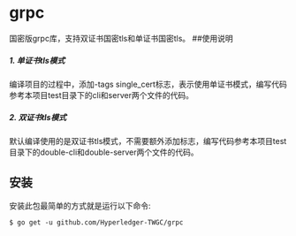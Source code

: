 # grpc
国密版grpc库，支持双证书国密tls和单证书国密tls。
##使用说明 
##### 1. 单证书tls模式  
编译项目的过程中，添加-tags single_cert标志，表示使用单证书模式，编写代码参考本项目test目录下的cli和server两个文件的代码。

##### 2. 双证书tls模式  
默认编译使用的是双证书tls模式，不需要额外添加标志，编写代码参考本项目test目录下的double-cli和double-server两个文件的代码。

安装
------------

安装此包最简单的方式就是运行以下命令:

```
$ go get -u github.com/Hyperledger-TWGC/grpc
```
